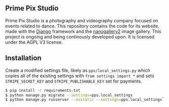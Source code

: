 ## Prime Pix Studio

Prime Pix Studio is a photography and videography company focused on events related to dance. This repository contains the code for its website, made with the [Django](https://github.com/django/django) framework and the [nanogallery2](https://nanogallery2.nanostudio.org/) image gallery. This project is ongoing and being continously developed upon. It is licensed under the AGPL V3 license.

## Installation
Create a modified settings file, likely as `pps/local_settings.py` which copies all of the existing settings with `from settings import *` and sets `STRIPE_SECRET_KEY` and `STRIPE_PUBLISHABLE_KEY` set for payments.

```sh
$ pip install -r requirements.txt
$ python manage.py migrate --settings=pps.local_settings
$ python manage.py runserver --nostatic --settings=pps.local_settings`
```
